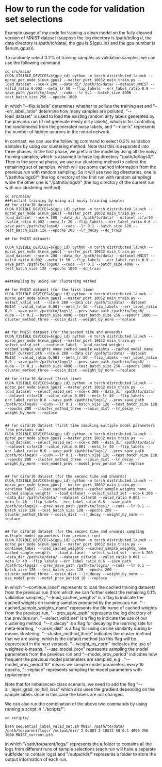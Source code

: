 # How to run the code for validation set selections


Example usage of my code for training a clean model on the fully cleaned version of MNIST dataset (suppose the log directory is /path/to/logs/,  the data directory is /path/to/data/, the gpu is ${gpu_id} and the gpu number is ${num_gpus}). 


To randomly select 0.2% of training samples as validation samples, we can use the following command


```
cd src/main/
CUDA_VISIBLE_DEVICES=${gpu_id} python -m torch.distributed.launch --nproc_per_node ${num_gpus} --master_port 10032 main_train.py --load_dataset --nce-k 200 --data_dir /path/to/data/ --dataset MNIST --valid_ratio 0.002 --meta_lr 50 --flip_labels --err_label_ratio 0.9 --save_path /path/to/logs/ --cuda --lr 0.1 --batch_size 4096 --test_batch_size 256 --epochs 1000
```


in which "--flip_labels" determines whether to pollute the training set and  "--err_label_ratio" determine how many samples are polluted, "--load_dataset" is used to load the existing random airty labels generated by the previous run (if not generate newly dirty labels), which is for controlling the randomness from the generated noisy labels, and "--nce-k" represents the number of hidden neurons in the neural network.
 



In contrast, we can use the following command to select 0.2% validation samples by using our clustering method. Note that this is separated into three phases. In the first phase, we pretrain the model by using all the noisy training samples, which is assumed to have log directory "/path/to/logs0/". Then in the second phase, we use our clustering method to collect the remaining set of samples, which will use some cached information from the previous run with random sampling. So it will use two log directories, one is "/path/to/logs0/" (the log directory of the first run with random sampling) while the other one is "/path/to/logs1/" (the log directory of the current run with our clustering method):

```
cd src/main/
###initial training by using all noisy training samples
## for cifar10 dataset:
CUDA_VISIBLE_DEVICES=${gpu_id} python -m torch.distributed.launch --nproc_per_node ${num_gpus} --master_port 10032 main_train.py --load_dataset --nce-k 200 --data_dir /path/to/data/ --dataset cifar10 --valid_ratio 0.002 --meta_lr 20 --flip_labels --err_label_ratio 0.6 --save_path /path/to/logs0/ --cuda --lr 0.1 --batch_size 128 --test_batch_size 128 --epochs 200 --lr_decay --do_train

## for MNIST dataset:

CUDA_VISIBLE_DEVICES=${gpu_id} python -m torch.distributed.launch --nproc_per_node ${num_gpus} --master_port 10032 main_train.py --load_dataset --nce-k 200 --data_dir /path/to/data/ --dataset MNIST --valid_ratio 0.002 --meta_lr 50 --flip_labels --err_label_ratio 0.9 --save_path /path/to/logs0/ --cuda --lr 0.1 --batch_size 4096 --test_batch_size 128 --epochs 1000 --do_train


###sampling by using our clustering method 

## for MNIST dataset (for the first time)
CUDA_VISIBLE_DEVICES=${gpu_id} python -m torch.distributed.launch --nproc_per_node ${num_gpus} --master_port 10032 main_train.py --select_valid_set  --nce-k 200 --data_dir /path/to/data/ --dataset MNIST --valid_ratio 0.001 --meta_lr 50 --flip_labels --err_label_ratio 0.9 --save_path /path/to/logs1/ --prev_save_path /path/to/logs0/ --cuda --lr 0.1 --batch_size 4096 --test_batch_size 256 --epochs 1000 --cluster_method_three --cosin_dist --weight_by_norm --replace


## for MNIST dataset (for the second time and onwards)
CUDA_VISIBLE_DEVICES=${gpu_id} python -m torch.distributed.launch --nproc_per_node ${num_gpus} --master_port 10032 main_train.py --select_valid_set --continue_label --load_cached_weights --cached_sample_weights_name cached_sample_weights --cached_model_name MNIST_current.pth --nce-k 200 --data_dir /path/to/data/ --dataset MNIST --valid_ratio 0.001 --meta_lr 50 --flip_labels --err_label_ratio 0.9 --save_path /path/to/logs1/ --prev_save_path /path/to/logs0/ --cuda --lr 0.1 --batch_size 4096 --test_batch_size 256 --epochs 1000 --cluster_method_three --cosin_dist --weight_by_norm --replace

## for cifar10 dataset (first time)
CUDA_VISIBLE_DEVICES=${gpu_id} python -m torch.distributed.launch --nproc_per_node ${num_gpus} --master_port 10032 main_train.py  --load_dataset --select_valid_set --nce-k 200 --data_dir /path/to/data/ --dataset cifar10 --valid_ratio 0.001 --meta_lr 40 --flip_labels --err_label_ratio 0.6 --save_path /path/to/logs1/ --prev_save_path /path/to/logs0/ --cuda --lr 0.1 --batch_size 128 --test_batch_size 128 --epochs 200 --cluster_method_three --cosin_dist --lr_decay --weight_by_norm --replace


## for cifar10 dataset (first time sampling multiple model parameters from previous run)
CUDA_VISIBLE_DEVICES=${gpu_id} python -m torch.distributed.launch --nproc_per_node ${num_gpus} --master_port 10032 main_train.py  --load_dataset --select_valid_set --nce-k 200 --data_dir /path/to/data/ --dataset cifar10 --valid_ratio 0.001 --meta_lr 40 --flip_labels --err_label_ratio 0.6 --save_path /path/to/logs1/ --prev_save_path /path/to/logs0/ --cuda --lr 0.1 --batch_size 128 --test_batch_size 128 --epochs 200 --cluster_method_three --cosin_dist --lr_decay --weight_by_norm --use_model_prov --model_prov_period 10 --replace


## for cifar10 dataset (for the second time and onwards)
CUDA_VISIBLE_DEVICES=${gpu_id} python -m torch.distributed.launch --nproc_per_node ${num_gpus} --master_port 10032 main_train.py --continue_label --load_cached_weights --cached_sample_weights_name cached_sample_weights  --load_dataset --select_valid_set --nce-k 200 --data_dir /path/to/data/ --dataset cifar10 --valid_ratio 0.001 --meta_lr 40 --flip_labels --err_label_ratio 0.6 --save_path /path/to/logs2/ --prev_save_path /path/to/logs1/ --cuda --lr 0.1 --batch_size 128 --test_batch_size 128 --epochs 200 --cluster_method_three --cosin_dist --lr_decay --weight_by_norm --replace


## for cifar10 dataset (for the second time and onwards sampling multiple model parameters from previous run)
CUDA_VISIBLE_DEVICES=${gpu_id} python -m torch.distributed.launch --nproc_per_node ${num_gpus} --master_port 10032 main_train.py --continue_label --load_cached_weights --cached_sample_weights_name cached_sample_weights  --load_dataset --select_valid_set --nce-k 200 --data_dir /path/to/data/ --dataset cifar10 --valid_ratio 0.001 --meta_lr 40 --flip_labels --err_label_ratio 0.6 --save_path /path/to/logs2/ --prev_save_path /path/to/logs1/ --cuda --lr 0.1 --batch_size 128 --test_batch_size 128 --epochs 200 --cluster_method_three --cosin_dist --lr_decay --weight_by_norm --use_model_prov --model_prov_period 10 --replace

```



in which "--continue_label" represents to load the cached training datasets from the previous run (from which we can further select the remaining 0.1% validation samples), "--load_cached_weights" is a flag to indicate the cached weights on training samples produced by the previous run, "--cached_sample_weights_name" represents the file name of cached weights from the previous run, "--prev_save_path" represents the log directory of the previous run, "--select_valid_set" is a flag to indicate the use of our clustering method, "--lr_decay" is a flag for decaying the learning rate for meta-learning, "--cosin_dist" is a flag for using cosine similarity during k-means clustering, "--cluster_method_three" indicates the cluster method that we are using, which is the default method (so this flag will be deprecated in the next version), "--weight_by_norm" indicates the use of weighted k-means, "--use_model_prov" represents sampling the model parameters from the previous run and "--model_prov_period" indicates how frequent the previous model parameters are sampled, e.g., "--model_prov_period 10" means we sample model parameters every 10 epochs, "--replace" represents sampling the model parameters with replacement.

Note that for imbalanced-class scenario, we need to add the flag "--all_layer_grad_no_full_loss" which also uses the gradient depending on the sample labels since in this case the labels are not changed.






We can also run the combination of the above two commands by using running a script in "./scripts/":
```
cd scripts/

bash sequential_label_valid_set.sh MNIST /path/to/data/ /path/to/parent/logs/ /output/dir/ 2 0.001 2 10032 50 0.1 4096 256  1000 MNIST_current.pth 
```

in which "/path/to/parent/logs/" represents the a folder to contains all the logs from different runs of sample selections (each run will have a separate subfolder to contain logs) and "/output/dir/" represents a folder to store the output information of each run.


